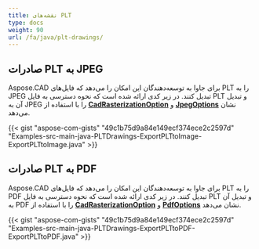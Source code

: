 ```yaml
---
title: نقشه‌های PLT
type: docs
weight: 90
url: /fa/java/plt-drawings/
---
```


## **صادرات PLT به JPEG**

Aspose.CAD برای جاوا به توسعه‌دهندگان این امکان را می‌دهد که فایل‌های PLT را به JPEG تبدیل کنند. در زیر کدی ارائه شده است که نحوه دسترسی به فایل PLT و تبدیل آن به JPEG را با استفاده از [**CadRasterizationOption**](https://reference.aspose.com/cad/java/com.aspose.cad.imageoptions/CadRasterizationOptions) و [**JpegOptions**](https://reference.aspose.com/cad/java/com.aspose.cad.imageoptions/JpegOptions) نشان می‌دهد.

{{< gist "aspose-com-gists" "49c1b75d9a84e149ecf374ece2c2597d" "Examples-src-main-java-PLTDrawings-ExportPLTtoImage-ExportPLTtoImage.java" >}}

## **صادرات PLT به PDF**

Aspose.CAD برای جاوا به توسعه‌دهندگان این امکان را می‌دهد که فایل‌های PLT را به PDF تبدیل کنند. در زیر کدی ارائه شده است که نحوه دسترسی به فایل PLT و تبدیل آن به PDF را با استفاده از [**CadRasterizationOption**](https://reference.aspose.com/cad/java/com.aspose.cad.imageoptions/CadRasterizationOptions) و [**PdfOptions**](https://reference.aspose.com/cad/java/com.aspose.cad.imageoptions/PdfOptions) نشان می‌دهد.

{{< gist "aspose-com-gists" "49c1b75d9a84e149ecf374ece2c2597d" "Examples-src-main-java-PLTDrawings-ExportPLTtoPDF-ExportPLTtoPDF.java" >}}

